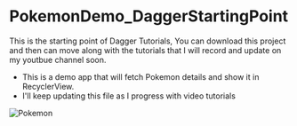 # PokemonDemo_DaggerStartingPoint
This is the starting point of Dagger Tutorials, You can download this project and then can move along with the tutorials that I will record and update on my youtbue channel soon.
- This is a demo app that will fetch Pokemon details and show it in RecyclerView.
- I'll keep updating this file as I progress with video tutorials


![Pokemon]({{site.baseurl}}/Screenshot_1515840000.png)
